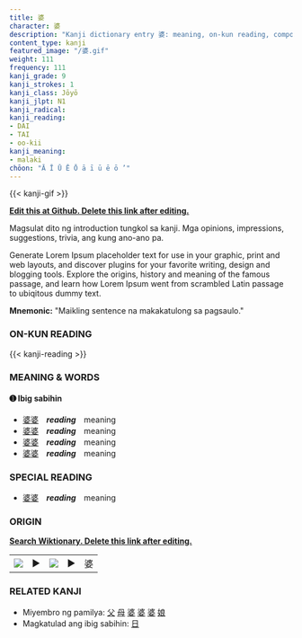 ```yaml
---
title: 婆
character: 婆
description: "Kanji dictionary entry 婆: meaning, on-kun reading, compounds, origin, related kanji"
content_type: kanji
featured_image: "/婆.gif"
weight: 111
frequency: 111
kanji_grade: 9
kanji_strokes: 1
kanji_class: Jōyō
kanji_jlpt: N1
kanji_radical: 
kanji_reading: 
- DAI
- TAI
- oo-kii
kanji_meaning:
- malaki
chōon: "Ā Ī Ū Ē Ō ā ī ū ē ō ’"
---
```

[//]: # (Don't edit the line below. Kanji animated GIF code is automatically generated.)
{{< kanji-gif >}}

[//]: # (Edit below this line.)

**[Edit this at Github. Delete this link after editing.](https://github.com/tim0g/tim/tree/main/content/kanji/婆/index.md)**

Magsulat dito ng introduction tungkol sa kanji. Mga opinions, impressions, suggestions, trivia, ang kung ano-ano pa.

Generate Lorem Ipsum placeholder text for use in your graphic, print and web layouts, and discover plugins for your favorite writing, design and blogging tools. Explore the origins, history and meaning of the famous passage, and learn how Lorem Ipsum went from scrambled Latin passage to ubiqitous dummy text.
 
**Mnemonic:** "Maikling sentence na makakatulong sa pagsaulo."

### ON-KUN READING

[//]: # (Don't edit the line below. ON-KUN READING code is automatically generated.)
{{< kanji-reading >}}

### MEANING & WORDS

#### ➊ **Ibig sabihin**
  - [婆](../婆)[婆](../婆)　***reading***　meaning
  - [婆](../婆)[婆](../婆)　***reading***　meaning
  - [婆](../婆)[婆](../婆)　***reading***　meaning
  - [婆](../婆)[婆](../婆)　***reading***　meaning

### SPECIAL READING
  - [婆](../婆)[婆](../婆)　***reading***　meaning

### ORIGIN

**[Search Wiktionary. Delete this link after editing.](https://wiktionary.org/wiki/婆)**
<table class="kanji-table"><tr><td>
<img src="60px-婆-bronze.svg.png">
</td><td>▶</td><td>
<img src="60px-婆-oracle.svg.png">
</td><td>▶</td>
<td class="kanji-origin">婆</td>
</tr></table>

### RELATED KANJI
- Miyembro ng pamilya: [父](../父) [母](../母) [婆](../婆) [婆](../婆) [婆](../婆) [娘](../娘)
- Magkatulad ang ibig sabihin: [日](../日)
